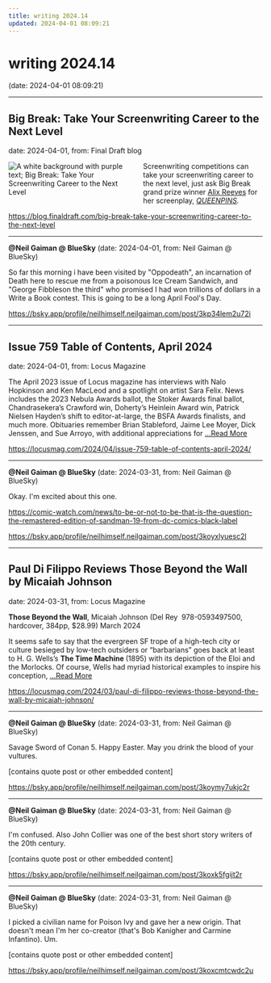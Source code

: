 ```yaml
---
title: writing 2024.14
updated: 2024-04-01 08:09:21
---
```


# writing 2024.14

(date: 2024-04-01 08:09:21)

---

## Big Break: Take Your Screenwriting Career to the Next Level

date: 2024-04-01, from: Final Draft blog

<div class="hs-featured-image-wrapper"> 
 <a href="https://blog.finaldraft.com/big-break-take-your-screenwriting-career-to-the-next-level" title="" class="hs-featured-image-link"> <img src="https://blog.finaldraft.com/hubfs/Big%20Break%20logo%202400x1350.jpg" alt="A white background with purple text; Big Break: Take Your Screenwriting Career to the Next Level" class="hs-featured-image" style="width:auto !important; max-width:50%; float:left; margin:0 15px 15px 0;"> </a> 
</div> 
<p>Screenwriting competitions can take your screenwriting career to the next level, just ask Big Break grand prize winner <a href="https://writers.coverfly.com/profile/writer-d4a7198b8-188041">Alix Reeves</a> for her screenplay, <span style="font-style: italic;"><a href="https://writers.coverfly.com/projects/view/b353e374-6b25-4d1f-bba2-4239cf0c258a/QUEENPINS">QUEENPINS</a>. </span></p> 

<https://blog.finaldraft.com/big-break-take-your-screenwriting-career-to-the-next-level>

---

**@Neil Gaiman @ BlueSky** (date: 2024-04-01, from: Neil Gaiman @ BlueSky)

So far this morning i have been visited by "Oppodeath", an incarnation of Death here to rescue me from a poisonous Ice Cream Sandwich, and "George Fibbleson the third" who promised I had won trillions of dollars in a Write a Book contest. This is going to be a long April Fool's Day. 

<https://bsky.app/profile/neilhimself.neilgaiman.com/post/3kp34lem2u72i>

---

## Issue 759 Table of Contents, April 2024

date: 2024-04-01, from: Locus Magazine

<p>The April 2023 issue of Locus magazine has interviews with Nalo Hopkinson and Ken MacLeod and a spotlight on artist Sara Felix. News includes the 2023 Nebula Awards ballot, the Stoker Awards final ballot, Chandrasekera&#8217;s Crawford win, Doherty&#8217;s Heinlein Award win, Patrick Nielsen Hayden&#8217;s shift to editor-at-large, the BSFA Awards finalists, and much more. Obituaries remember Brian Stableford, Jaime Lee Moyer, Dick Jenssen, and Sue Arroyo, with additional appreciations for  <a href="https://locusmag.com/2024/04/issue-759-table-of-contents-april-2024/" class="read-more">...Read More </a></p> 

<https://locusmag.com/2024/04/issue-759-table-of-contents-april-2024/>

---

**@Neil Gaiman @ BlueSky** (date: 2024-03-31, from: Neil Gaiman @ BlueSky)

Okay. I'm excited about this one.  

https://comic-watch.com/news/to-be-or-not-to-be-that-is-the-question-the-remastered-edition-of-sandman-19-from-dc-comics-black-label 

<https://bsky.app/profile/neilhimself.neilgaiman.com/post/3koyxlyuesc2l>

---

## Paul Di Filippo Reviews Those Beyond the Wall by Micaiah Johnson

date: 2024-03-31, from: Locus Magazine

<p><strong>Those Beyond the Wall</strong>, Micaiah Johnson (Del Rey ‎ 978-0593497500, hardcover, 384pp, $28.99) March 2024</p>
<p>It seems safe to say that the evergreen SF trope of a high-tech city or culture besieged by low-tech outsiders or “barbarians” goes back at least to H. G. Wells’s <b>The Time Machine </b>(1895) with its depiction of the Eloi and the Morlocks. Of course, Wells had myriad historical examples to inspire his conception,  <a href="https://locusmag.com/2024/03/paul-di-filippo-reviews-those-beyond-the-wall-by-micaiah-johnson/" class="read-more">...Read More </a></p> 

<https://locusmag.com/2024/03/paul-di-filippo-reviews-those-beyond-the-wall-by-micaiah-johnson/>

---

**@Neil Gaiman @ BlueSky** (date: 2024-03-31, from: Neil Gaiman @ BlueSky)

Savage Sword of Conan 5. Happy Easter. May you drink the blood of your vultures.

[contains quote post or other embedded content] 

<https://bsky.app/profile/neilhimself.neilgaiman.com/post/3koymy7ukjc2r>

---

**@Neil Gaiman @ BlueSky** (date: 2024-03-31, from: Neil Gaiman @ BlueSky)

I'm confused. Also John Collier was one of the best short story writers of the 20th century.

[contains quote post or other embedded content] 

<https://bsky.app/profile/neilhimself.neilgaiman.com/post/3koxk5fgijt2r>

---

**@Neil Gaiman @ BlueSky** (date: 2024-03-31, from: Neil Gaiman @ BlueSky)

I picked a civilian name for Poison Ivy and gave her a new origin. That doesn't mean I'm her co-creator (that's Bob Kanigher and Carmine Infantino). Um.

[contains quote post or other embedded content] 

<https://bsky.app/profile/neilhimself.neilgaiman.com/post/3koxcmtcwdc2u>

